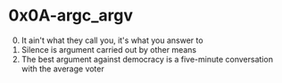 <h1>0x0A-argc_argv</h1>

00. It ain't what they call you, it's what you answer to<br>
01. Silence is argument carried out by other means<br>
02. The best argument against democracy is a five-minute conversation with the average voter<br>
